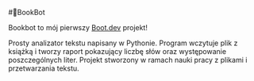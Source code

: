 #📘BookBot

Bookbot to mój pierwszy [Boot.dev](https://www.boot.dev) projekt!

Prosty analizator tekstu napisany w Pythonie. Program wczytuje plik z książką i tworzy raport pokazujący liczbę słów oraz występowanie poszczególnych liter. Projekt stworzony w ramach nauki pracy z plikami i przetwarzania tekstu.
